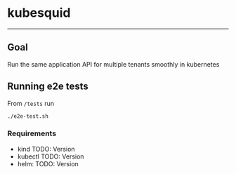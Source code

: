 # kubesquid
---

## Goal

Run the same application API for multiple tenants smoothly in kubernetes

## Running e2e tests

From `/tests` run

```
./e2e-test.sh
```

### Requirements

- kind TODO: Version
- kubectl TODO: Version
- helm: TODO: Version
